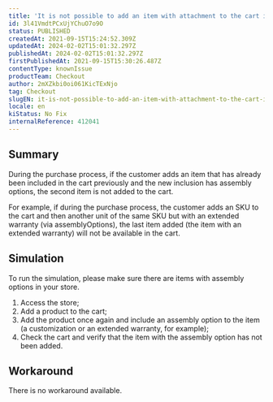 ```yaml
---
title: 'It is not possible to add an item with attachment to the cart if there is already another unit of this item without attachment in the cart'
id: 3l41VmdtPCxUjYChuO7o9O
status: PUBLISHED
createdAt: 2021-09-15T15:24:52.309Z
updatedAt: 2024-02-02T15:01:32.297Z
publishedAt: 2024-02-02T15:01:32.297Z
firstPublishedAt: 2021-09-15T15:30:26.487Z
contentType: knownIssue
productTeam: Checkout
author: 2mXZkbi0oi061KicTExNjo
tag: Checkout
slugEN: it-is-not-possible-to-add-an-item-with-attachment-to-the-cart-if-there-is-already-another-unit-of-this-item-without-attachment-in-the-cart
locale: en
kiStatus: No Fix
internalReference: 412041
---
```


## Summary


During the purchase process, if the customer adds an item that has already been included in the cart previously and the new inclusion has assembly options, the second item is not added to the cart.

For example, if during the purchase process, the customer adds an SKU to the cart and then another unit of the same SKU but with an extended warranty (via assemblyOptions), the last item added (the item with an extended warranty) will not be available in the cart.


##

## Simulation


To run the simulation, please make sure there are items with assembly options in your store.


1. Access the store;
2. Add a product to the cart;
3. Add the product once again and include an assembly option to the item (a customization or an extended warranty, for example);
4. Check the cart and verify that the item with the assembly option has not been added.


##

## Workaround


There is no workaround available.





